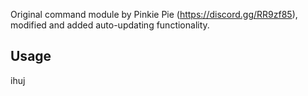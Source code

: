 Original command module by Pinkie Pie (https://discord.gg/RR9zf85), modified and added auto-updating functionality.

## Usage
ihuj
